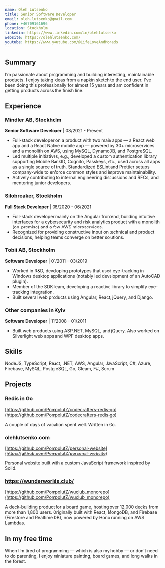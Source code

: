 ```yaml
---
name: Oleh Lutsenko
title: Senior Software Developer
email: oleh.lutsenko@gmail.com
phone: +46709161696
location: Stockholm
linkedin: https://www.linkedin.com/in/olehlutsenko
website: https://olehlutsenko.com/
youtube: https://www.youtube.com/@LifeLoveAndMonads
---
```


## Summary

I’m passionate about programming and building interesting, maintainable products. I enjoy taking ideas from a napkin sketch to the end user. I've been doing this professionally for almost 15 years and am confident in getting products across the finish line.

## Experience

### Mindler AB, Stockholm
**Senior Software Developer** | 08/2021 - Present

- Full-stack developer on a product with two main apps — a React web app and a React Native mobile app — powered by 30+ microservices and a monolith on AWS, using MySQL, DynamoDB, and PostgreSQL.  
- Led multiple initiatives, e.g., developed a custom authentication library supporting Mobile BankID, Cognito, Passkeys, etc., used across all apps as a single source of truth. Standardized ESLint and Prettier setups company-wide to enforce common styles and improve maintainability.  
- Actively contributing to internal engineering discussions and RFCs, and mentoring junior developers.

### Silobreaker, Stockholm
**Full Stack Developer** | 06/2020 - 06/2021

- Full-stack developer mainly on the Angular frontend, building intuitive interfaces for a cybersecurity and risk analytics product with a monolith (on-premise) and a few AWS microservices.  
- Recognized for providing constructive input on technical and product decisions, helping teams converge on better solutions.

### Tobii AB, Stockholm
**Software Developer** | 01/2011 - 03/2019

- Worked in R&D, developing prototypes that used eye-tracking in Windows desktop applications (notably led development of an AutoCAD plugin).  
- Member of the SDK team, developing a reactive library to simplify eye-tracking integration.  
- Built several web products using Angular, React, jQuery, and Django.

### Other companies in Kyiv
**Software Developer** | 11/2008 - 01/2011

- Built web products using ASP.NET, MySQL, and jQuery. Also worked on Silverlight web apps and WPF desktop apps.

## Skills

NodeJS, TypeScript, React, .NET, AWS, Angular, JavaScript, C#, Azure, Firebase, MySQL, PostgreSQL, Go, Gleam, F#, Scrum

## Projects

### Redis in Go
[https://github.com/PompolutZ/codecrafters-redis-go](https://github.com/PompolutZ/codecrafters-redis-go)

A couple of days of vacation spent well. Written in Go.

### olehlutsenko.com
[https://github.com/PompolutZ/personal-website](https://github.com/PompolutZ/personal-website)

Personal website built with a custom JavaScript framework inspired by Solid.

### https://wunderworlds.club/
[https://github.com/PompolutZ/wuclub_monorepo](https://github.com/PompolutZ/wuclub_monorepo)

A deck-building product for a board game, hosting over 12,000 decks from more than 1,800 users. Originally built with React, MongoDB, and Firebase (Firestore and Realtime DB), now powered by Hono running on AWS Lambdas.

## In my free time

When I’m tired of programming — which is also my hobby — or don’t need to do parenting, I enjoy miniature painting, board games, and long walks in the forest.
